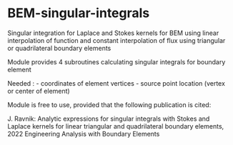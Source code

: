# BEM-singular-integrals

Singular integration for Laplace and Stokes kernels
for BEM using linear interpolation of function and constant interpolation
of flux using triangular or quadrilateral boundary elements

Module provides 4 subroutines calculating singular integrals for boundary element

Needed  : - coordinates of element vertices
          - source point location (vertex or center of element)

Module is free to use, provided that the following publication is cited:

J. Ravnik: Analytic expressions for singular integrals with Stokes and Laplace kernels for 
           linear triangular and quadrilateral boundary elements, 2022
           Engineering Analysis with Boundary Elements